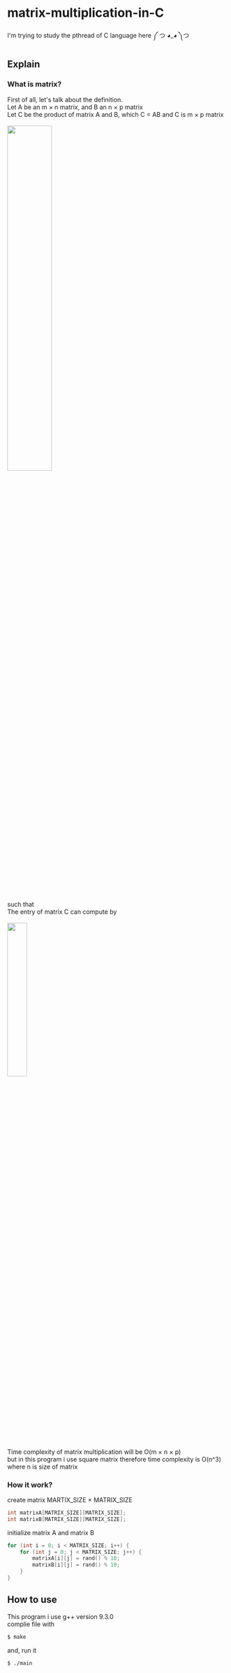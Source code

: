 # matrix-multiplication-in-C
I'm trying to study the pthread of C language here ༼ つ ◕_◕ ༽つ

## Explain 
### What is matrix?
First of all, let's talk about the definition. </br>
Let A be an m × n matrix, and B an n × p matrix </br>
Let C be the product of matrix A and B, which C = AB and C is m × p matrix </br></br>
<img src="https://user-images.githubusercontent.com/50576299/177719265-4586bad6-f581-4576-be96-16d6b89d9997.png" width="45%"> </br></br>
such that </br>
The entry of matrix C can compute by </br></br>
<img src="https://user-images.githubusercontent.com/50576299/177721552-8b7d056b-5234-4cff-bb41-ec9ea159f427.png" width="30%"> 
</br></br>

Time complexity of matrix multiplication will be O(m × n × p) </br>
but in this program i use square matrix therefore time complexity is O(n^3) where n is size of matrix

### How it work?
create matrix MARTIX_SIZE × MATRIX_SIZE
```c
int matrixA[MATRIX_SIZE][MATRIX_SIZE];
int matrixB[MATRIX_SIZE][MATRIX_SIZE];
```

initialize matrix A and matrix B
```c
for (int i = 0; i < MATRIX_SIZE; i++) {
    for (int j = 0; j < MATRIX_SIZE; j++) {
        matrixA[i][j] = rand() % 10;
        matrixB[i][j] = rand() % 10;
    }
}
```

## How to use
This program i use g++ version 9.3.0 </br>
complie file with

```bash
$ make
```
and, run it
```bash
$ ./main
```
